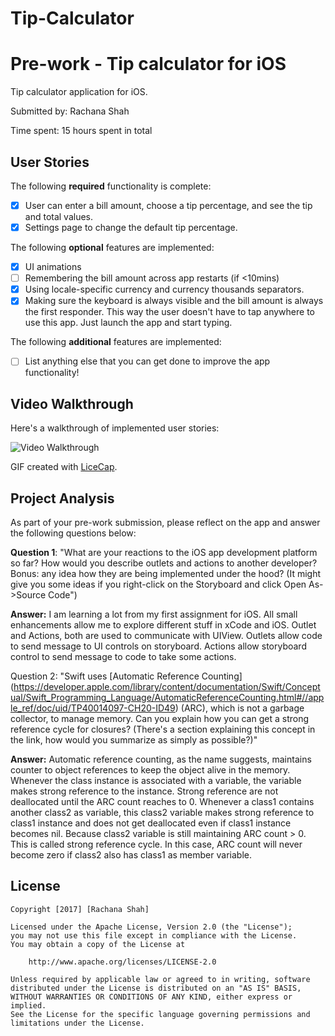 # Tip-Calculator
# Pre-work - Tip calculator for iOS

Tip calculator application for iOS.

Submitted by: Rachana Shah

Time spent: 15 hours spent in total

## User Stories

The following **required** functionality is complete:

* [x] User can enter a bill amount, choose a tip percentage, and see the tip and total values.
* [x] Settings page to change the default tip percentage.

The following **optional** features are implemented:
* [x] UI animations
* [ ] Remembering the bill amount across app restarts (if <10mins)
* [x] Using locale-specific currency and currency thousands separators.
* [x] Making sure the keyboard is always visible and the bill amount is always the first responder. This way the user doesn't have to tap anywhere to use this app. Just launch the app and start typing.

The following **additional** features are implemented:

- [ ] List anything else that you can get done to improve the app functionality!

## Video Walkthrough 

Here's a walkthrough of implemented user stories:

<img src='http://i.imgur.com/V9zURUD.gif' title='Video Walkthrough' width='' alt='Video Walkthrough' />

GIF created with [LiceCap](http://www.cockos.com/licecap/).

## Project Analysis

As part of your pre-work submission, please reflect on the app and answer the following questions below:

**Question 1**: "What are your reactions to the iOS app development platform so far? How would you describe outlets and actions to another developer? Bonus: any idea how they are being implemented under the hood? (It might give you some ideas if you right-click on the Storyboard and click Open As->Source Code")

**Answer:** 
I am learning a lot from my first assignment for iOS. All small enhancements allow me to explore different stuff in xCode and iOS.
Outlet and Actions, both are used to communicate with UIView. Outlets allow code to send message to UI controls on storyboard. Actions allow storyboard control to send message to code to take some actions.

Question 2: "Swift uses [Automatic Reference Counting]
(https://developer.apple.com/library/content/documentation/Swift/Conceptual/Swift_Programming_Language/AutomaticReferenceCounting.html#//apple_ref/doc/uid/TP40014097-CH20-ID49) (ARC), 
which is not a garbage collector, to manage memory. Can you explain how you can get a strong reference cycle for closures? (There's a section explaining this concept in the link, how would you summarize as simply as possible?)"

**Answer:** 
Automatic reference counting, as the name suggests, maintains counter to object references to keep the object alive in the memory. Whenever the class instance is associated with a variable, the variable makes strong reference to the instance.
Strong reference are not deallocated until the ARC count reaches to 0.
Whenever a class1 contains another class2 as variable, this class2 variable makes strong reference to class1 instance and does not get deallocated even if class1 instance becomes nil. Because class2 variable is still maintaining ARC count > 0.
This is called strong reference cycle. In this case, ARC count will never become zero if class2 also has class1 as member variable.



## License

    Copyright [2017] [Rachana Shah]

    Licensed under the Apache License, Version 2.0 (the "License");
    you may not use this file except in compliance with the License.
    You may obtain a copy of the License at

        http://www.apache.org/licenses/LICENSE-2.0

    Unless required by applicable law or agreed to in writing, software
    distributed under the License is distributed on an "AS IS" BASIS,
    WITHOUT WARRANTIES OR CONDITIONS OF ANY KIND, either express or implied.
    See the License for the specific language governing permissions and
    limitations under the License.
